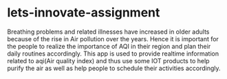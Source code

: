 # lets-innovate-assignment
Breathing problems and related illnesses have increased in older adults because of the rise in Air pollution over the years. 
Hence it is important for the people to realize the importance of AQI in their region and plan their daily routines accordingly.
This app is used to provide realtime information related to aqi(Air quality index) and thus use some IOT products to help purify the air
as well as help people to schedule their activities accordingly.
